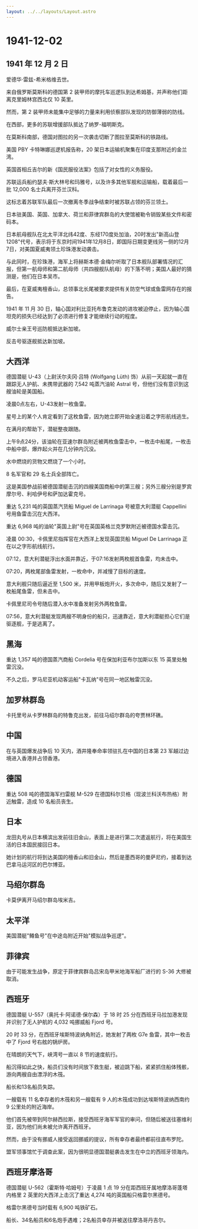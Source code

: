 ```yaml
---
layout: ../../layouts/Layout.astro
---
```


# 1941-12-02

## 1941 年 12 月 2 日

爱德华·雷兹-希米格维去世。

来自俄罗斯莫斯科的德国第 2
装甲师的摩托车巡逻队到达希姆基，并声称他们距离克里姆林宫西北仅 10 英里。

然而，第 2 装甲师未能集中足够的力量来利用侦察部队发现的防御薄弱的防线。

在西部，更多的苏联增援部队抵达了纳罗-福明斯克。

在莫斯科南部，德国对图拉的另一次袭击切断了图拉至莫斯科的铁路线。

美国 PBY 卡特琳娜巡逻机报告称，20
架日本运输机聚集在印度支那附近的金兰湾。

英国首相丘吉尔的新《国民服役法案》包括了对女性的义务服役。

苏联运兵船约瑟夫·斯大林号和玛雅号，以及许多其他军舰和运输船，载着最后一批
12,000 名士兵离开芬兰汉科。

这标志着苏联军队最后一次撤离冬季战争结束时被苏联占领的芬兰领土。

日本驻美国、英国、加拿大、荷兰和菲律宾群岛的大使馆被勒令销毁某些文件和密码本。

日本航母舰队在北太平洋北纬42度、东经170度处加油，20时发出"新高山登1208"代号，表示将于东京时间1941年12月8日，即国际日期变更线另一侧的12月7日，对美国夏威夷领土珍珠港发动袭击。

与此同时，在珍珠港，海军上将赫斯本德·金梅尔听取了日本舰队部署情况的汇报，但第一航母师和第二航母师（共四艘舰队航母）的下落不明；美国人最好的猜测是，他们在日本吴市。

最后，在夏威夷檀香山，总领事北长尾被要求提供有关防空气球或鱼雷网存在的报告。

1941 年 11 月 30
日，轴心国对利比亚托布鲁克发动的进攻被迫停止，因为轴心国坦克的损失已经达到了必须进行修复才能继续行动的程度。

威尔士亲王号巡防舰抵达新加坡。

反击号驱逐舰抵达新加坡。

## 大西洋

德国潜艇 U-43（上尉沃尔夫冈·吕特 (Wolfgang Lüth)
饰）从前一天起就一直在跟踪无人护航、未携带武器的 7,542 吨蒸汽油轮 Astral
号，但他们没有意识到这艘油轮是美国船。

凌晨0点左右，U-43发射一枚鱼雷。

星号上的某个人肯定看到了这枚鱼雷，因为她立即开始全速沿着之字形航线逃生。

在满月的帮助下，潜艇整夜跟随。

上午9点24分，该油轮在亚速尔群岛附近被两枚鱼雷击中，一枚击中船尾，一枚击中船中部，爆炸起火并在几分钟内沉没。

水中燃烧的货物又燃烧了一个小时。

8 名军官和 29 名士兵全部阵亡。

这是美国参战前被德国潜艇击沉的四艘美国商船中的第三艘；另外三艘分别是罗宾摩尔号、利哈伊号和萨加达霍克号。

重达 5,231 吨的英国蒸汽货船 Miguel de Larrinaga 号被意大利潜艇
Cappellini 号用鱼雷击沉在大西洋。

重达 6,968 吨的油轮"英国上尉"号在英国英格兰克罗默附近被德国水雷击沉。

凌晨 00:30，卡佩里尼指挥官在大西洋上发现英国货船 Miguel De Larrinaga
正在以之字形航线航行。

07:12，意大利潜艇浮出水面并靠近，于07:16发射两枚舰首鱼雷，均未击中。

07:20，两枚尾部鱼雷发射，一枚命中，并减慢了目标的速度。

意大利舰只随后逼近至 1,500
米，并用甲板炮开火，多次命中，随后又发射了一枚船尾鱼雷，但未击中。

卡佩里尼司令号随后潜入水中准备发射另外两枚鱼雷。

07:56，意大利潜艇发现两艘不明身份的船只，迅速靠近，意大利潜艇担心它们是驱逐舰，于是逃离了。

## 黑海

重达 1,357 吨的德国蒸汽商船 Cordelia 号在保加利亚布尔加斯以东 15
英里处触雷沉没。

不久之后，罗马尼亚机动客运船"卡瓦纳"号在同一地区触雷沉没。

## 加罗林群岛

卡托里号从卡罗林群岛的特鲁克出发，前往马绍尔群岛的夸贾林环礁。

## 中国

在与英国爆发战争后 10 天内，酒井隆奉命率领驻扎在中国的日本第 23
军越过边境进入香港并占领香港。

## 德国

重达 508 吨的德国海军扫雷舰 M-529
在德国科尔贝格（现波兰科沃布热格）附近触雷，造成 10 名船员丧生。

## 日本

龙田丸号从日本横滨出发前往旧金山，表面上是进行第二次遣返航行，将在美国生活的日本国民接回日本。

她计划的航行将到达美国的檀香山和旧金山，然后是墨西哥的曼萨尼约，接着到达巴拿马运河区的巴尔博亚。

## 马绍尔群岛

卡莫伊离开马绍尔群岛埃米吉。

## 太平洋

美国潜艇"鳟鱼号"在中途岛附近开始"模拟战争巡逻"。

## 菲律宾

由于可能发生战争，原定于菲律宾群岛吕宋岛甲米地海军船厂进行的 S-36
大修被取消。

## 西班牙

德国潜艇 U-557（奥托卡·阿诺德·保尔森）于 18 时 25
分在西班牙马拉加港发现并识别了无人护航的 4,032 吨挪威船 Fjord 号。

20 时 33 分，在西班牙埃斯特波纳角附近，她发射了两枚 G7e
鱼雷，其中一枚击中了 Fjord 号右舷的锅炉房。

在晴朗的天气下，峡湾号一直以 8 节的速度航行。

船沉得如此之快，船员们没有时间放下救生艇，被迫跳下船，紧紧抓住船体残骸，游向两艘自由漂浮的木筏。

船长和13名船员失踪。

一艘载有 11 名幸存者的木筏和另一艘载有 9
人的木筏成功到达埃斯特波纳西南约 9 公里处的附近海岸。

他们首先被带到阿尔赫西拉斯，接受西班牙海军军官的审问，但随后被送往塞维利亚，因为他们尚未被允许离开西班牙。

然而，由于没有挪威人接受返回挪威的提议，所有幸存者最终都前往直布罗陀。

盟军领事馆忙于调查此案，因为很明显德国潜艇袭击发生在中立的西班牙领海内。

## 西班牙摩洛哥

德国潜艇 U-562（霍斯特·哈姆号）于凌晨 1 点 19
分在距西班牙属地摩洛哥蓬塔内格里 2 英里的大西洋上击沉了重达 4,274
吨的英国船只格雷尔黑德号。

格雷尔黑德号当时载有 6,900 吨铁矿石。

船长、34名船员和6名炮手遇难；2名船员幸存并被送往摩洛哥丹吉尔。